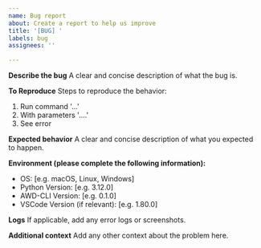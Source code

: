 ```yaml
---
name: Bug report
about: Create a report to help us improve
title: '[BUG] '
labels: bug
assignees: ''

---
```


**Describe the bug**
A clear and concise description of what the bug is.

**To Reproduce**
Steps to reproduce the behavior:
1. Run command '...'
2. With parameters '....'
3. See error

**Expected behavior**
A clear and concise description of what you expected to happen.

**Environment (please complete the following information):**
 - OS: [e.g. macOS, Linux, Windows]
 - Python Version: [e.g. 3.12.0]
 - AWD-CLI Version: [e.g. 0.1.0]
 - VSCode Version (if relevant): [e.g. 1.80.0]

**Logs**
If applicable, add any error logs or screenshots.

**Additional context**
Add any other context about the problem here.
